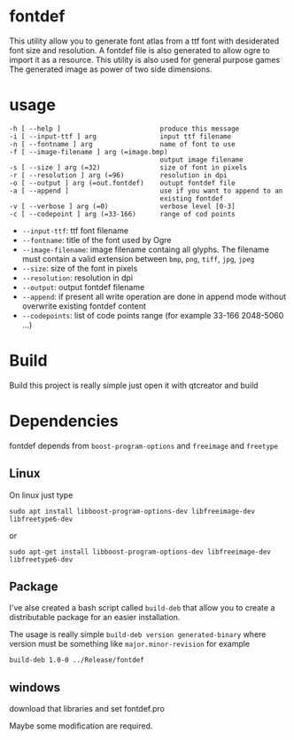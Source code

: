 # fontdef
This utility allow you to generate font atlas from a ttf font with
desiderated font size and resolution. 
A fontdef file is also generated to allow ogre to import it as a resource.
This utility is also used for general purpose games
The generated image as power of two side dimensions.

# usage

    -h [ --help ]                         produce this message
    -i [ --input-ttf ] arg                input ttf filename
    -n [ --fontname ] arg                 name of font to use
    -f [ --image-filename ] arg (=image.bmp)
                                          output image filename
    -s [ --size ] arg (=32)               size of font in pixels
    -r [ --resolution ] arg (=96)         resolution in dpi
    -o [ --output ] arg (=out.fontdef)    outupt fontdef file
    -a [ --append ]                       use if you want to append to an 
                                          existing fontdef
    -v [ --verbose ] arg (=0)             verbose level [0-3]
    -c [ --codepoint ] arg (=33-166)      range of cod points

* `--input-ttf`: ttf font filename
* `--fontname`: title of the font used by Ogre 
* `--image-filename`: image filename containg all glyphs. The filename must contain a valid extension between `bmp`, `png`, `tiff`, `jpg`, `jpeg`
* `--size`: size of the font in pixels
* `--resolution`: resolution in dpi
* `--output`: output fontdef filename
* `--append`: if present all write operation are done in append mode without overwrite existing fontdef content
* `--codepoints`: list of code points range (for example 33-166 2048-5060 ...)

# Build
Build this project is really simple just open it with qtcreator and build

# Dependencies 
fontdef depends from `boost-program-options` and `freeimage` and `freetype`

## Linux
On linux just type 

	sudo apt install libboost-program-options-dev libfreeimage-dev libfreetype6-dev

or

	sudo apt-get install libboost-program-options-dev libfreeimage-dev libfreetype6-dev
	

## Package
I've alse created a bash script called `build-deb` that allow you to 
create a distributable package for an easier installation.

The usage is really simple `build-deb version generated-binary` where version
must be something like `major.minor-revision` for example 

	build-deb 1.0-0 ../Release/fontdef


## windows
download that libraries and set fontdef.pro 

Maybe some modification are required. 
